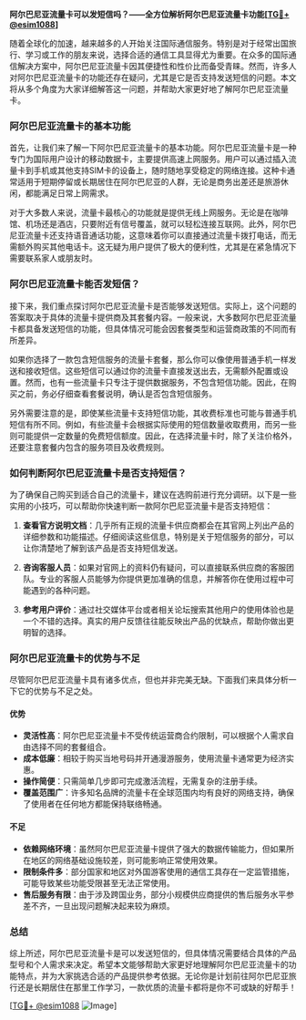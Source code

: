 **阿尔巴尼亚流量卡可以发短信吗？——全方位解析阿尔巴尼亚流量卡功能[[TG💪+ @esim1088](https://t.me/s/esim1088)]**

随着全球化的加速，越来越多的人开始关注国际通信服务。特别是对于经常出国旅行、学习或工作的朋友来说，选择合适的通信工具显得尤为重要。在众多的国际通信解决方案中，阿尔巴尼亚流量卡因其便捷性和性价比而备受青睐。然而，许多人对阿尔巴尼亚流量卡的功能还存在疑问，尤其是它是否支持发送短信的问题。本文将从多个角度为大家详细解答这一问题，并帮助大家更好地了解阿尔巴尼亚流量卡。

### 阿尔巴尼亚流量卡的基本功能

首先，让我们来了解一下阿尔巴尼亚流量卡的基本功能。阿尔巴尼亚流量卡是一种专门为国际用户设计的移动数据卡，主要提供高速上网服务。用户可以通过插入流量卡到手机或其他支持SIM卡的设备上，随时随地享受稳定的网络连接。这种卡通常适用于短期停留或长期居住在阿尔巴尼亚的人群，无论是商务出差还是旅游休闲，都能满足日常上网需求。

对于大多数人来说，流量卡最核心的功能就是提供无线上网服务。无论是在咖啡馆、机场还是酒店，只要附近有信号覆盖，就可以轻松连接互联网。此外，阿尔巴尼亚流量卡还支持语音通话功能，这意味着你可以直接通过流量卡拨打电话，而无需额外购买其他电话卡。这无疑为用户提供了极大的便利性，尤其是在紧急情况下需要联系家人或朋友时。

### 阿尔巴尼亚流量卡能否发短信？

接下来，我们重点探讨阿尔巴尼亚流量卡是否能够发送短信。实际上，这个问题的答案取决于具体的流量卡提供商及其套餐内容。一般来说，大多数阿尔巴尼亚流量卡都具备发送短信的功能，但具体情况可能会因套餐类型和运营商政策的不同而有所差异。

如果你选择了一款包含短信服务的流量卡套餐，那么你可以像使用普通手机一样发送和接收短信。这些短信可以通过你的流量卡直接发送出去，无需额外配置或设置。然而，也有一些流量卡只专注于提供数据服务，不包含短信功能。因此，在购买之前，务必仔细查看套餐说明，确认是否包含短信服务。

另外需要注意的是，即使某些流量卡支持短信功能，其收费标准也可能与普通手机短信有所不同。例如，有些流量卡会根据实际使用的短信数量收取费用，而另一些则可能提供一定数量的免费短信额度。因此，在选择流量卡时，除了关注价格外，还要注意套餐内包含的服务项目及收费规则。

### 如何判断阿尔巴尼亚流量卡是否支持短信？

为了确保自己购买到适合自己的流量卡，建议在选购前进行充分调研。以下是一些实用的小技巧，可以帮助你快速判断一款阿尔巴尼亚流量卡是否支持短信：

1. **查看官方说明文档**：几乎所有正规的流量卡供应商都会在其官网上列出产品的详细参数和功能描述。仔细阅读这些信息，特别是关于短信服务的部分，可以让你清楚地了解到该产品是否支持短信发送。

2. **咨询客服人员**：如果对官网上的资料仍有疑问，可以直接联系供应商的客服团队。专业的客服人员能够为你提供更加准确的信息，并解答你在使用过程中可能遇到的各种问题。

3. **参考用户评价**：通过社交媒体平台或者相关论坛搜索其他用户的使用体验也是一个不错的选择。真实的用户反馈往往能反映出产品的优缺点，帮助你做出更明智的选择。

### 阿尔巴尼亚流量卡的优势与不足

尽管阿尔巴尼亚流量卡具有诸多优点，但也并非完美无缺。下面我们来具体分析一下它的优势与不足之处。

#### 优势

- **灵活性高**：阿尔巴尼亚流量卡不受传统运营商合约限制，可以根据个人需求自由选择不同的套餐组合。
- **成本低廉**：相较于购买当地号码并开通漫游服务，使用流量卡通常更为经济实惠。
- **操作简便**：只需简单几步即可完成激活流程，无需复杂的注册手续。
- **覆盖范围广**：许多知名品牌的流量卡在全球范围内均有良好的网络支持，确保了使用者在任何地方都能保持联络畅通。

#### 不足

- **依赖网络环境**：虽然阿尔巴尼亚流量卡提供了强大的数据传输能力，但如果所在地区的网络基础设施较差，则可能影响正常使用效果。
- **限制条件多**：部分国家和地区对外国游客使用的通信工具存在一定监管措施，可能导致某些功能受限甚至无法正常使用。
- **售后服务有限**：由于涉及跨国业务，部分小规模供应商提供的售后服务水平参差不齐，一旦出现问题解决起来较为麻烦。

### 总结

综上所述，阿尔巴尼亚流量卡是可以发送短信的，但具体情况需要结合具体的产品型号和个人需求来决定。希望本文能够帮助大家更好地理解阿尔巴尼亚流量卡的功能特点，并为大家挑选合适的产品提供参考依据。无论你是计划前往阿尔巴尼亚旅行还是长期居住在那里工作学习，一款优质的流量卡都将是你不可或缺的好帮手！

[[TG💪+ @esim1088](https://t.me/s/esim1088) ![Image](https://i.postimg.cc/4NQfJmqS/Snipaste-2025-05-13-00-14-12.png)]